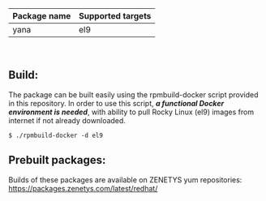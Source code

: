 | Package&nbsp;name | Supported&nbsp;targets |
| :--- | :--- |
| yana | el9 |
<br/>

## Build:

The package can be built easily using the rpmbuild-docker script provided
in this repository. In order to use this script, _**a functional Docker
environment is needed**_, with ability to pull Rocky Linux (el9) images
from internet if not already downloaded.

```
$ ./rpmbuild-docker -d el9
```

## Prebuilt packages:

Builds of these packages are available on ZENETYS yum repositories:<br/>
https://packages.zenetys.com/latest/redhat/
